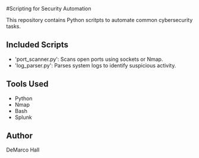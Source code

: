 #Scripting for Security Automation

This repository contains Python scritpts to automate common cybersecurity tasks.

## Included Scripts
- 'port_scanner.py': Scans open ports using sockets or Nmap.
- 'log_parser.py': Parses system logs to identify suspicious activity.

## Tools Used
- Python
- Nmap
- Bash
- Splunk

## Author
DeMarco Hall
